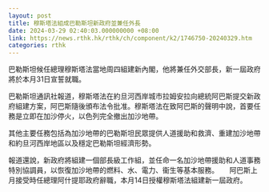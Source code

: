 ```yaml
---
layout: post
title: 穆斯塔法組成巴勒斯坦新政府並兼任外長
date: 2024-03-29 02:40:03.000000000 +08:00
link: https://news.rthk.hk/rthk/ch/component/k2/1746750-20240329.htm
categories: rthk
---
```


巴勒斯坦候任總理穆斯塔法當地周四組建新內閣，他將兼任外交部長，新一屆政府將於本月31日宣誓就職。

巴勒斯坦通訊社報道，穆斯塔法在約旦河西岸城市拉姆安拉向總統阿巴斯提交新政府組建方案，阿巴斯隨後頒布法令批准。穆斯塔法在致阿巴斯的聲明中說，首要任務是立即在加沙停火，以色列完全撤出加沙地帶。

其他主要任務包括為加沙地帶的巴勒斯坦民眾提供人道援助和救濟、重建加沙地帶和約旦河西岸地區以及穩定巴勒斯坦經濟形勢。

報道還說，新政府將組建一個部長級工作組，並任命一名加沙地帶援助和人道事務特別協調員，以恢復加沙地帶的燃料、水、電力、衞生等基本服務。
　
阿巴斯上月接受時任總理阿什提耶政府辭職，本月14日授權穆斯塔法組建新一屆政府。
